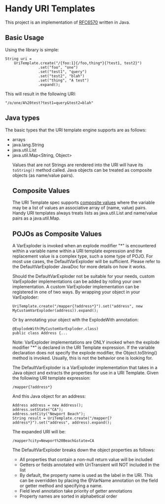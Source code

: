 # Handy URI Templates

This project is an implementation of [RFC6570](http://tools.ietf.org/html/rfc6570) written in Java. 


## Basic Usage

Using the library is simple:
	
	String uri = 
		UriTemplate.create("/{foo:1}{/foo,thing*}{?test1, test2}")
				   .set("foo", "one")
				   .set("test1", "query")
				   .set("test2", "blah")
				   .set("thing", "A test")
				   .expand();


This will result in the following URI:

	"/o/one/A%20test?test1=query&test2=blah"

## Java types

The basic types that the URI template engine supports are as follows:

* arrays
* java.lang.String
* java.util.List<Object>
* java.util.Map<String, Object>	


Values that are not Strings are rendered into the URI will have its `toString()` method called. Java objects can be treated as composite objects (as name/value pairs). 

## Composite Values

The URI Template spec supports [composite values](http://tools.ietf.org/html/rfc6570#section-2.4.2) where the variable may be a list of values an associative array of (name, value) pairs. Handy URI templates always treats lists as java.util.List and name/value pairs as a java.util.Map.  

## POJOs as Composite Values

A VarExploder is invoked when an explode modifier "*" is encountered within a variable name within a URI template expression and the replacement value is a complex type, such a some type of POJO. For most use cases, the DefaultVarExploder will be sufficient. Please refer to the DefaultVarExploder JavaDoc for more details on how it works.

Should the DefaultVarExploder not be suitable for your needs, custom VarExploder implementations can be added by rolling your own implementation. A custom VarExploder implementation can be registered in one of two ways. By wrapping your object in your VarExploder:

	UriTemplate.create("/mapper{?address*}").set("address", new MyCustomVarExploder(address)).expand();
 
Or by annotating your object with the ExplodeWith annotation:

	@ExplodeWith(MyCustomVarExploder.class)
	public class Address {...
 
Note: VarExploder implementations are ONLY invoked when the explode modifier "*" is declared in the URI Template expression. If the variable declaration does not specify the explode modifier, the Object.toString() method is invoked. Usually, this is not the behavior one is looking for.

The DefaultVarExploder is a VarExploder implementation that takes in a Java object and extracts the properties for use in a URI Template. Given the following URI template expression:

	/mapper{?address*}
 
And this Java object for an address:

	Address address = new Address();
	address.setState("CA");
	address.setCity("Newport Beach");
	String result = UriTemplate.create("/mapper{?address*}").set("address", address).expand();
	
The expanded URI will be:

	/mapper?city=Newport%20Beach&state=CA
 
The DefaultVarExploder breaks down the object properties as follows:

* All properties that contain a non-null return value will be included
* Getters or fields annotated with UriTransient will NOT included in the list
* By default, the property name is used as the label in the URI. This can be overridden by placing the @VarName annotation on the field or getter method and specifying a name.
* Field level annotation take priority of getter annotations
* Property names are sorted in alphabetical order

